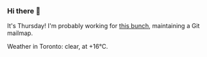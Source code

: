 ### Hi there :wave:

It's Thursday! I'm probably working for [this bunch](https://github.com/kohofinancial), maintaining a Git mailmap.

Weather in Toronto: clear, at +16°C.
